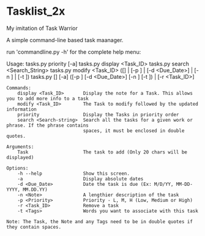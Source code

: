 # Tasklist_2x
My imitation of Task Warrior

A simple command-line based task maanager.

run 'commandline.py -h' for the complete help menu:

Usage: tasks.py priority [-a]
	   tasks.py display <Task_ID>
	   tasks.py search <Search_String>
	   tasks.py modify <Task_ID> ([<Task>] | [-p <Priority>] | [-d <Due_Date>] | [-n <Note>] | [-t <Tags>])
	   tasks.py [<Task>] [-a] ([-p <Priority>] [-d <Due_Date>] [-n <Note>] [-t <Tags>]) | [-r <Task_ID>]


	Commands:
		display <Task_ID>       Display the note for a Task. This allows you to add more info to a task
		modify <Task_ID>        The Task to modify followed by the updated information
		priority                Display the Tasks in priority order
		search <Search-string>  Search all the tasks for a given work or phrase. If the phrase contains
								spaces, it must be enclosed in double quotes.

    Arguments:
        Task                    The task to add (Only 20 chars will be displayed)

    Options:
        -h --help               Show this screen.
        -a                      Display absolute dates
        -d <Due_Date>           Date the task is due (Ex: M/D/YY, MM-DD-YYYY, MM.DD.YY)
        -n <Note>               A lengthier description of the task
        -p <Priority>           Priority - L, M, H (Low, Medium or High)
        -r <Task_ID>            Remove a task
        -t <Tags>               Words you want to associate with this task

    Note: The Task, the Note and any Tags need to be in double quotes if they contain spaces.
